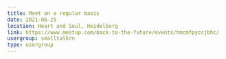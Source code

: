 ```yaml
---
title: Meet on a regular basis
date: 2021-06-25
location: Heart and Soul, Heidelberg
link: https://www.meetup.com/back-to-the-future/events/hmcmfpyccjbhc/
usergroup: smalltalkrn
type: usergroup
---
```


